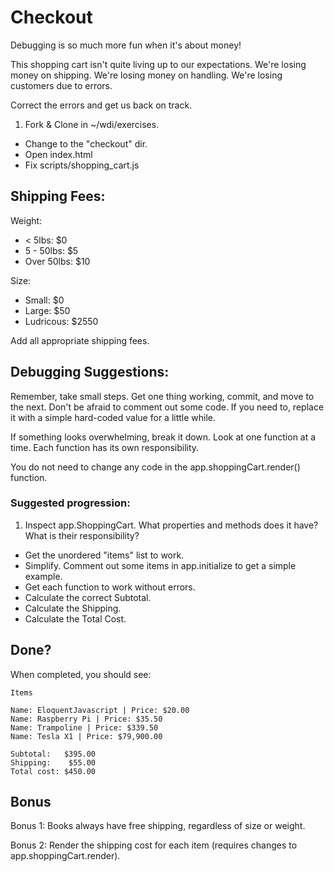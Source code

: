 # Checkout

Debugging is so much more fun when it's about money!

This shopping cart isn't quite living up to our expectations. We're losing money on shipping.  We're losing money on handling.  We're losing customers due to errors.

Correct the errors and get us back on track.

1. Fork & Clone in ~/wdi/exercises.
- Change to the "checkout" dir.
- Open index.html
- Fix scripts/shopping_cart.js

## Shipping Fees:

Weight:
- < 5lbs:     $0
- 5 - 50lbs:  $5
- Over 50lbs: $10

Size:
- Small: $0
- Large: $50
- Ludricous: $2550

Add all appropriate shipping fees.

## Debugging Suggestions:

Remember, take small steps.  Get one thing working, commit, and move to the next.  Don't be afraid to comment out some code. If you need to, replace it with a simple hard-coded value for a little while.

If something looks overwhelming, break it down.  Look at one function at a time.  Each function has its own responsibility.


You do not need to change any code in the app.shoppingCart.render() function.  

### Suggested progression:

1. Inspect app.ShoppingCart.  What properties and methods does it have?  What is their responsibility?
- Get the unordered "items" list to work.
- Simplify.  Comment out some items in app.initialize to get a simple example.
- Get each function to work without errors.
- Calculate the correct Subtotal.
- Calculate the Shipping.
- Calculate the Total Cost.


## Done?

When completed, you should see:
```
Items

Name: EloquentJavascript | Price: $20.00
Name: Raspberry Pi | Price: $35.50
Name: Trampoline | Price: $339.50
Name: Tesla X1 | Price: $79,900.00

Subtotal:   $395.00
Shipping:    $55.00
Total cost: $450.00
```

## Bonus

Bonus 1: Books always have free shipping, regardless of size or weight.

Bonus 2: Render the shipping cost for each item (requires changes to app.shoppingCart.render).
